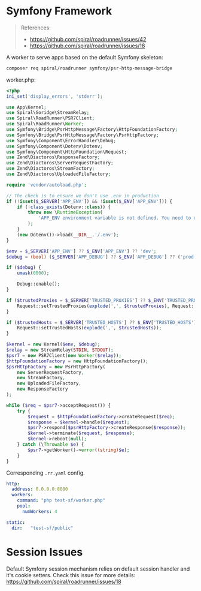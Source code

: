 # Symfony Framework
> References:
> * https://github.com/spiral/roadrunner/issues/42
> * https://github.com/spiral/roadrunner/issues/18

A worker to serve apps based on the default Symfony skeleton:

```bash
composer req spiral/roadrunner symfony/psr-http-message-bridge
```

worker.php:
```php
<?php
ini_set('display_errors', 'stderr');

use App\Kernel;
use Spiral\Goridge\StreamRelay;
use Spiral\RoadRunner\PSR7Client;
use Spiral\RoadRunner\Worker;
use Symfony\Bridge\PsrHttpMessage\Factory\HttpFoundationFactory;
use Symfony\Bridge\PsrHttpMessage\Factory\PsrHttpFactory;
use Symfony\Component\ErrorHandler\Debug;
use Symfony\Component\Dotenv\Dotenv;
use Symfony\Component\HttpFoundation\Request;
use Zend\Diactoros\ResponseFactory;
use Zend\Diactoros\ServerRequestFactory;
use Zend\Diactoros\StreamFactory;
use Zend\Diactoros\UploadedFileFactory;

require 'vendor/autoload.php';

// The check is to ensure we don't use .env in production
if (!isset($_SERVER['APP_ENV']) && !isset($_ENV['APP_ENV'])) {
    if (!class_exists(Dotenv::class)) {
        throw new \RuntimeException(
            'APP_ENV environment variable is not defined. You need to define environment variables for configuration or add "symfony/dotenv" as a Composer dependency to load variables from a .env file.'
        );
    }
    (new Dotenv())->load(__DIR__.'/.env');
}

$env = $_SERVER['APP_ENV'] ?? $_ENV['APP_ENV'] ?? 'dev';
$debug = (bool) ($_SERVER['APP_DEBUG'] ?? $_ENV['APP_DEBUG'] ?? ('prod' !== $env));

if ($debug) {
    umask(0000);

    Debug::enable();
}

if ($trustedProxies = $_SERVER['TRUSTED_PROXIES'] ?? $_ENV['TRUSTED_PROXIES'] ?? false) {
    Request::setTrustedProxies(explode(',', $trustedProxies), Request::HEADER_X_FORWARDED_ALL ^ Request::HEADER_X_FORWARDED_HOST);
}

if ($trustedHosts = $_SERVER['TRUSTED_HOSTS'] ?? $_ENV['TRUSTED_HOSTS'] ?? false) {
    Request::setTrustedHosts(explode(',', $trustedHosts));
}

$kernel = new Kernel($env, $debug);
$relay = new StreamRelay(STDIN, STDOUT);
$psr7 = new PSR7Client(new Worker($relay));
$httpFoundationFactory = new HttpFoundationFactory();
$psrHttpFactory = new PsrHttpFactory(
    new ServerRequestFactory,
    new StreamFactory,
    new UploadedFileFactory,
    new ResponseFactory
);

while ($req = $psr7->acceptRequest()) {
    try {
        $request = $httpFoundationFactory->createRequest($req);
        $response = $kernel->handle($request);
        $psr7->respond($psrHttpFactory->createResponse($response));
        $kernel->terminate($request, $response);
        $kernel->reboot(null);
    } catch (\Throwable $e) {
        $psr7->getWorker()->error((string)$e);
    }
}
```

Corresponding `.rr.yaml` config.

```yaml
http:
  address: 0.0.0.0:8080
  workers:
    command: "php test-sf/worker.php"
    pool:
      numWorkers: 4

static:
  dir:   "test-sf/public"
```

# Session Issues
Default Symfony session mechanism relies on default session handler and it's cookie setters. Check this issue for more details: https://github.com/spiral/roadrunner/issues/18
